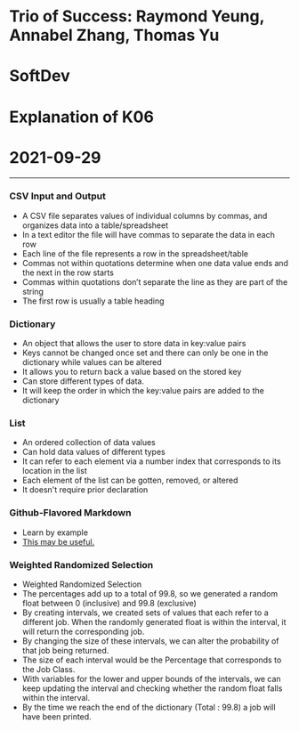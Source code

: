 # Trio of Success: Raymond Yeung, Annabel Zhang, Thomas Yu
# SoftDev
# Explanation of K06
# 2021-09-29
---

### CSV Input and Output
* A CSV file separates values of individual columns by commas, and organizes data into a table/spreadsheet
* In a text editor the file will have commas to separate the data in each row
* Each line of the file represents a row in the spreadsheet/table
* Commas not within quotations determine when one data value ends and the next in the row starts
* Commas within quotations don’t separate the line as they are part of the string
* The first row is usually a table heading

### Dictionary
* An object that allows the user to store data in key:value pairs
* Keys cannot be changed once set and there can only be one in the dictionary while values can be altered
* It allows you to return back a value based on the stored key
* Can store different types of data.
* It will keep the order in which the key:value pairs are added to the dictionary

### List
* An ordered collection of data values
* Can hold data values of different types
* It can refer to each element via a number index that corresponds to its location in the list
* Each element of the list can be gotten, removed, or altered
* It doesn't require prior declaration

### Github-Flavored Markdown
* Learn by example
* [This may be useful.](https://guides.github.com/features/mastering-markdown/)

### Weighted Randomized Selection
* Weighted Randomized Selection
* The percentages add up to a total of 99.8, so we generated a random float between 0 (inclusive) and 99.8 (exclusive)
* By creating intervals, we created sets of values that each refer to a different job. When the randomly generated float is within the interval, it will return the corresponding job.
* By changing the size of these intervals, we can alter the probability of that job being returned.
* The size of each interval would be the Percentage that corresponds to the Job Class.
* With variables for the lower and upper bounds of the intervals, we can keep updating the interval and checking whether the random float falls within the interval.
* By the time we reach the end of the dictionary (Total : 99.8) a job will have been printed.
